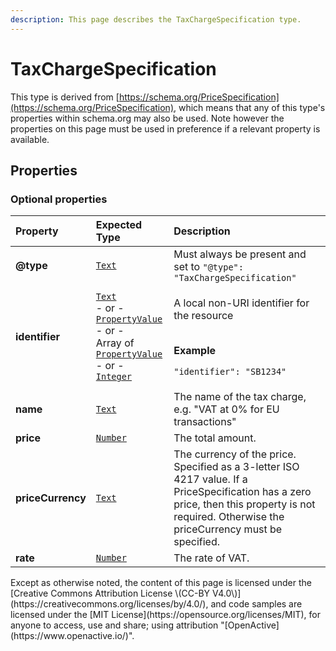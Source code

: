 ```yaml
---
description: This page describes the TaxChargeSpecification type.
---
```


# TaxChargeSpecification

This type is derived from [https://schema.org/PriceSpecification](https://schema.org/PriceSpecification), which means that any of this type's properties within schema.org may also be used. Note however the properties on this page must be used in preference if a relevant property is available.

## **Properties**

### **Optional properties**

<table>
  <thead>
    <tr>
      <th style="text-align:left">Property</th>
      <th style="text-align:left">Expected Type</th>
      <th style="text-align:left">Description</th>
    </tr>
  </thead>
  <tbody>
    <tr>
      <td style="text-align:left"><b>@type</b>
      </td>
      <td style="text-align:left"> <a href="https://schema.org/Text"><code>Text</code></a>
      </td>
      <td style="text-align:left">Must always be present and set to <code>&quot;@type&quot;: &quot;TaxChargeSpecification&quot;</code>
      </td>
    </tr>
    <tr>
      <td style="text-align:left"><b>identifier</b>
      </td>
      <td style="text-align:left"> <a href="https://schema.org/Text"><code>Text</code></a>
        <br />- or -
        <br /><a href="https://developer.openactive.io/data-model/types/propertyvalue"><code>PropertyValue</code></a>
        <br
        />- or -
        <br />Array of <a href="https://developer.openactive.io/data-model/types/propertyvalue"><code>PropertyValue</code></a>
        <br
        />- or -
        <br /><a href="https://schema.org/Integer"><code>Integer</code></a>
      </td>
      <td style="text-align:left">
        <p>A local non-URI identifier for the resource</p>
        <p>
          <br /><b>Example</b>
        </p>
        <p><code>&quot;identifier&quot;: &quot;SB1234&quot;</code>
        </p>
      </td>
    </tr>
    <tr>
      <td style="text-align:left"><b>name</b>
      </td>
      <td style="text-align:left"> <a href="https://schema.org/Text"><code>Text</code></a>
      </td>
      <td style="text-align:left">The name of the tax charge, e.g. &quot;VAT at 0% for EU transactions&quot;</td>
    </tr>
    <tr>
      <td style="text-align:left"><b>price</b>
      </td>
      <td style="text-align:left"> <a href="https://schema.org/Number"><code>Number</code></a>
      </td>
      <td style="text-align:left">The total amount.</td>
    </tr>
    <tr>
      <td style="text-align:left"><b>priceCurrency</b>
      </td>
      <td style="text-align:left"> <a href="https://schema.org/Text"><code>Text</code></a>
      </td>
      <td style="text-align:left">The currency of the price. Specified as a 3-letter ISO 4217 value. If
        a PriceSpecification has a zero price, then this property is not required.
        Otherwise the priceCurrency must be specified.</td>
    </tr>
    <tr>
      <td style="text-align:left"><b>rate</b>
      </td>
      <td style="text-align:left"> <a href="https://schema.org/Number"><code>Number</code></a>
      </td>
      <td style="text-align:left">The rate of VAT.</td>
    </tr>
  </tbody>
</table>Except as otherwise noted, the content of this page is licensed under the [Creative Commons Attribution License \(CC-BY V4.0\)](https://creativecommons.org/licenses/by/4.0/), and code samples are licensed under the [MIT License](https://opensource.org/licenses/MIT), for anyone to access, use and share; using attribution "[OpenActive](https://www.openactive.io/)".

